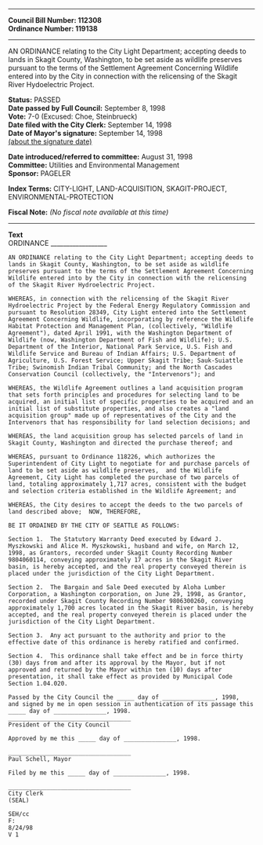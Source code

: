 * * * * *  
  
**Council Bill Number: [](#h0)[](#h2)112308**   
**Ordinance Number: 119138**  
  
* * * * *  
  
AN ORDINANCE relating to the City Light Department; accepting deeds to lands in Skagit County, Washington, to be set aside as wildlife preserves pursuant to the terms of the Settlement Agreement Concerning Wildlife entered into by the City in connection with the relicensing of the Skagit River Hydoelectric Project.  
  
**Status:** PASSED   
**Date passed by Full Council:** September 8, 1998   
**Vote:** 7-0 (Excused: Choe, Steinbrueck)   
**Date filed with the City Clerk:** September 14, 1998   
**Date of Mayor's signature:** September 14, 1998   
[(about the signature date)](/~public/approvaldate.htm)   
  
  
**Date introduced/referred to committee:** August 31, 1998   
**Committee:** Utilities and Environmental Management   
**Sponsor:** PAGELER   
  
**Index Terms:** CITY-LIGHT, LAND-ACQUISITION, SKAGIT-PROJECT, ENVIRONMENTAL-PROTECTION  
  
**Fiscal Note:** *(No fiscal note available at this time)*  
  
* * * * *  
  
**Text**  
    ORDINANCE __________________  
  
    AN ORDINANCE relating to the City Light Department; accepting deeds to  
    lands in Skagit County, Washington, to be set aside as wildlife  
    preserves pursuant to the terms of the Settlement Agreement Concerning  
    Wildlife entered into by the City in connection with the relicensing  
    of the Skagit River Hydroelectric Project.  
  
    WHEREAS, in connection with the relicensing of the Skagit River  
    Hydroelectric Project by the Federal Energy Regulatory Commission and  
    pursuant to Resolution 28349, City Light entered into the Settlement  
    Agreement Concerning Wildlife, incorporating by reference the Wildlife  
    Habitat Protection and Management Plan, (collectively, "Wildlife  
    Agreement"), dated April 1991, with the Washington Department of  
    Wildlife (now, Washington Department of Fish and Wildlife); U.S.  
    Department of the Interior, National Park Service, U.S. Fish and  
    Wildlife Service and Bureau of Indian Affairs; U.S. Department of  
    Agriculture, U.S. Forest Service; Upper Skagit Tribe; Sauk-Suiattle  
    Tribe; Swinomish Indian Tribal Community; and the North Cascades  
    Conservation Council (collectively, the "Intervenors"); and  
  
    WHEREAS, the Wildlife Agreement outlines a land acquisition program  
    that sets forth principles and procedures for selecting land to be  
    acquired, an initial list of specific properties to be acquired and an  
    initial list of substitute properties, and also creates a "land  
    acquisition group" made up of representatives of the City and the  
    Intervenors that has responsibility for land selection decisions; and  
  
    WHEREAS, the land acquisition group has selected parcels of land in  
    Skagit County, Washington and directed the purchase thereof; and  
  
    WHEREAS, pursuant to Ordinance 118226, which authorizes the  
    Superintendent of City Light to negotiate for and purchase parcels of  
    land to be set aside as wildlife preserves,  and the Wildlife  
    Agreement, City Light has completed the purchase of two parcels of  
    land, totaling approximately 1,717 acres, consistent with the budget  
    and selection criteria established in the Wildlife Agreement; and  
  
    WHEREAS, the City desires to accept the deeds to the two parcels of  
    land described above;  NOW, THEREFORE,  
  
    BE IT ORDAINED BY THE CITY OF SEATTLE AS FOLLOWS:  
  
    Section 1.  The Statutory Warranty Deed executed by Edward J.  
    Myszkowski and Alice M. Myszkowski, husband and wife, on March 12,  
    1998, as Grantors, recorded under Skagit County Recording Number  
    9804060114, conveying approximately 17 acres in the Skagit River  
    basin, is hereby accepted, and the real property conveyed therein is  
    placed under the jurisdiction of the City Light Department.  
  
    Section 2.  The Bargain and Sale Deed executed by Aloha Lumber  
    Corporation, a Washington corporation, on June 29, 1998, as Grantor,  
    recorded under Skagit County Recording Number 9806300260, conveying  
    approximately 1,700 acres located in the Skagit River basin, is hereby  
    accepted, and the real property conveyed therein is placed under the  
    jurisdiction of the City Light Department.  
  
    Section 3.  Any act pursuant to the authority and prior to the  
    effective date of this ordinance is hereby ratified and confirmed.  
  
    Section 4.  This ordinance shall take effect and be in force thirty  
    (30) days from and after its approval by the Mayor, but if not  
    approved and returned by the Mayor within ten (10) days after  
    presentation, it shall take effect as provided by Municipal Code  
    Section 1.04.020.  
  
    Passed by the City Council the _____ day of _______________, 1998,  
    and signed by me in open session in authentication of its passage this  
    _____ day of _______________, 1998.  
    ___________________________________  
    President of the City Council  
  
    Approved by me this _____ day of _______________, 1998.  
  
    ___________________________________  
    Paul Schell, Mayor  
  
    Filed by me this _____ day of _______________, 1998.  
  
    ___________________________________  
    City Clerk  
    (SEAL)  
  
    SEH/cc  
    F:  
    8/24/98  
    V 1  
